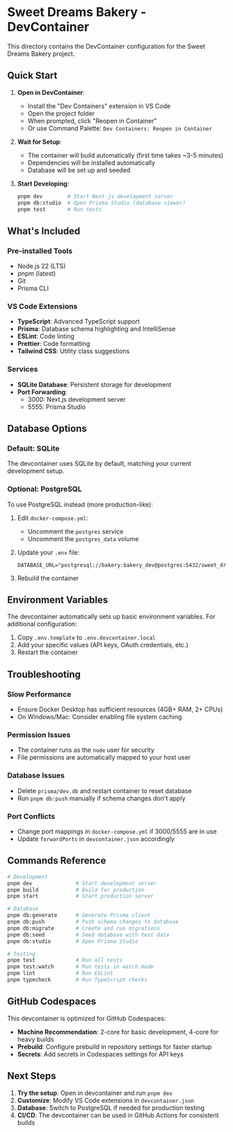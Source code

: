 # Sweet Dreams Bakery - DevContainer

This directory contains the DevContainer configuration for the Sweet Dreams Bakery project.

## Quick Start

1. **Open in DevContainer**:
   - Install the "Dev Containers" extension in VS Code
   - Open the project folder
   - When prompted, click "Reopen in Container"
   - Or use Command Palette: `Dev Containers: Reopen in Container`

2. **Wait for Setup**:
   - The container will build automatically (first time takes ~3-5 minutes)
   - Dependencies will be installed automatically
   - Database will be set up and seeded

3. **Start Developing**:
   ```bash
   pnpm dev        # Start Next.js development server
   pnpm db:studio  # Open Prisma Studio (database viewer)
   pnpm test       # Run tests
   ```

## What's Included

### Pre-installed Tools
- Node.js 22 (LTS)
- pnpm (latest)
- Git
- Prisma CLI

### VS Code Extensions
- **TypeScript**: Advanced TypeScript support
- **Prisma**: Database schema highlighting and IntelliSense
- **ESLint**: Code linting
- **Prettier**: Code formatting
- **Tailwind CSS**: Utility class suggestions

### Services
- **SQLite Database**: Persistent storage for development
- **Port Forwarding**: 
  - 3000: Next.js development server
  - 5555: Prisma Studio

## Database Options

### Default: SQLite
The devcontainer uses SQLite by default, matching your current development setup.

### Optional: PostgreSQL
To use PostgreSQL instead (more production-like):

1. Edit `docker-compose.yml`:
   - Uncomment the `postgres` service
   - Uncomment the `postgres_data` volume

2. Update your `.env` file:
   ```
   DATABASE_URL="postgresql://bakery:bakery_dev@postgres:5432/sweet_dreams_bakery"
   ```

3. Rebuild the container

## Environment Variables

The devcontainer automatically sets up basic environment variables. For additional configuration:

1. Copy `.env.template` to `.env.devcontainer.local`
2. Add your specific values (API keys, OAuth credentials, etc.)
3. Restart the container

## Troubleshooting

### Slow Performance
- Ensure Docker Desktop has sufficient resources (4GB+ RAM, 2+ CPUs)
- On Windows/Mac: Consider enabling file system caching

### Permission Issues
- The container runs as the `node` user for security
- File permissions are automatically mapped to your host user

### Database Issues
- Delete `prisma/dev.db` and restart container to reset database
- Run `pnpm db:push` manually if schema changes don't apply

### Port Conflicts
- Change port mappings in `docker-compose.yml` if 3000/5555 are in use
- Update `forwardPorts` in `devcontainer.json` accordingly

## Commands Reference

```bash
# Development
pnpm dev              # Start development server
pnpm build            # Build for production
pnpm start            # Start production server

# Database
pnpm db:generate      # Generate Prisma client
pnpm db:push          # Push schema changes to database
pnpm db:migrate       # Create and run migrations
pnpm db:seed          # Seed database with test data
pnpm db:studio        # Open Prisma Studio

# Testing
pnpm test             # Run all tests
pnpm test:watch       # Run tests in watch mode
pnpm lint             # Run ESLint
pnpm typecheck        # Run TypeScript checks
```

## GitHub Codespaces

This devcontainer is optimized for GitHub Codespaces:

- **Machine Recommendation**: 2-core for basic development, 4-core for heavy builds
- **Prebuild**: Configure prebuild in repository settings for faster startup
- **Secrets**: Add secrets in Codespaces settings for API keys

## Next Steps

1. **Try the setup**: Open in devcontainer and run `pnpm dev`
2. **Customize**: Modify VS Code extensions in `devcontainer.json`
3. **Database**: Switch to PostgreSQL if needed for production testing
4. **CI/CD**: The devcontainer can be used in GitHub Actions for consistent builds
